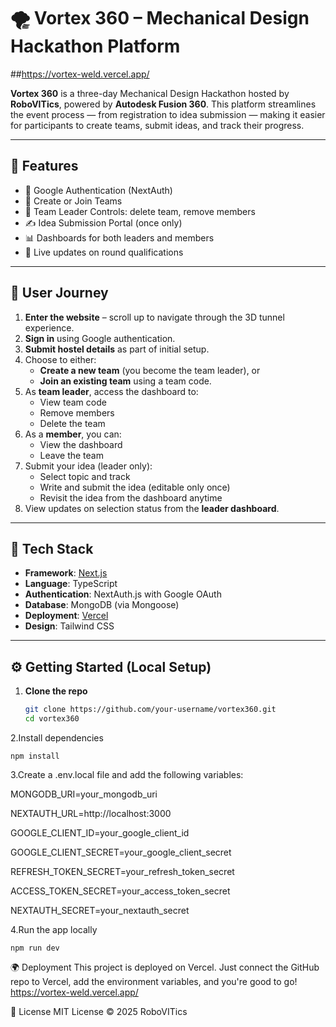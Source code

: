 # 🌪️ Vortex 360 – Mechanical Design Hackathon Platform

##https://vortex-weld.vercel.app/

**Vortex 360** is a three-day Mechanical Design Hackathon hosted by **RoboVITics**, powered by **Autodesk Fusion 360**. This platform streamlines the event process — from registration to idea submission — making it easier for participants to create teams, submit ideas, and track their progress.

---

## 🚀 Features

- 🔐 Google Authentication (NextAuth)
- 👥 Create or Join Teams
- 👑 Team Leader Controls: delete team, remove members
- ✍️ Idea Submission Portal (once only)
- 📊 Dashboards for both leaders and members
- 🔔 Live updates on round qualifications

---

## 🧭 User Journey

1. **Enter the website** – scroll up to navigate through the 3D tunnel experience.
2. **Sign in** using Google authentication.
3. **Submit hostel details** as part of initial setup.
4. Choose to either:
   - **Create a new team** (you become the team leader), or  
   - **Join an existing team** using a team code.
5. As **team leader**, access the dashboard to:
   - View team code
   - Remove members
   - Delete the team
6. As a **member**, you can:
   - View the dashboard
   - Leave the team
7. Submit your idea (leader only):
   - Select topic and track
   - Write and submit the idea (editable only once)
   - Revisit the idea from the dashboard anytime
8. View updates on selection status from the **leader dashboard**.

---

## 🧰 Tech Stack

- **Framework**: [Next.js](https://nextjs.org/)
- **Language**: TypeScript
- **Authentication**: NextAuth.js with Google OAuth
- **Database**: MongoDB (via Mongoose)
- **Deployment**: [Vercel](https://vercel.com/)
- **Design**: Tailwind CSS

---

## ⚙️ Getting Started (Local Setup)

1. **Clone the repo**
   ```bash
   git clone https://github.com/your-username/vortex360.git
   cd vortex360
2.Install dependencies

    npm install
3.Create a .env.local file and add the following variables:


MONGODB_URI=your_mongodb_uri

NEXTAUTH_URL=http://localhost:3000

GOOGLE_CLIENT_ID=your_google_client_id

GOOGLE_CLIENT_SECRET=your_google_client_secret

REFRESH_TOKEN_SECRET=your_refresh_token_secret

ACCESS_TOKEN_SECRET=your_access_token_secret

NEXTAUTH_SECRET=your_nextauth_secret

4.Run the app locally

    npm run dev
🌍 Deployment
This project is deployed on Vercel. Just connect the GitHub repo to Vercel, add the environment variables, and you're good to go!
https://vortex-weld.vercel.app/


📜 License
MIT License © 2025 RoboVITics

